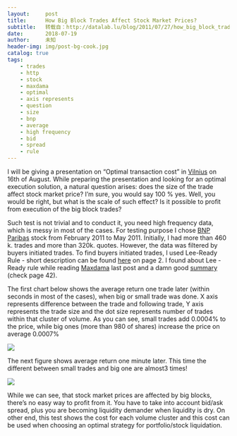 ```yaml
---
layout:     post
title:      How Big Block Trades Affect Stock Market Prices?
subtitle:   转载自：http://datalab.lu/blog/2011/07/27/how_big_block_trades_affect_stock_market_prices/
date:       2018-07-19
author:     未知
header-img: img/post-bg-cook.jpg
catalog: true
tags:
    - trades
    - http
    - stock
    - maxdama
    - optimal
    - axis represents
    - question
    - size
    - bnp
    - average
    - high frequency
    - bid
    - spread
    - rule
---
```


I will be giving a presentation on “Optimal transaction cost” in [Vilnius](http://maps.google.com/maps?q=vilnius,Maironio+g.+11&hl=en&sll=54.689386,25.280024&sspn=0.599292,1.226349&z=16) on 16th of August. While preparing the presentation and looking for an optimal execution solution, a natural question arises: does the size of the trade affect stock market price? I’m sure, you would say 100 % yes. Well, you would be right, but what is the scale of such effect? Is it possible to profit from execution of the big block trades?

Such test is not trivial and to conduct it, you need high frequency data, which is messy in most of the cases. For testing purpose I chose [BNP Paribas](http://finance.yahoo.com/q?s=BNP.PA&ql=0) stock from February 2011 to May 2011. Initially, I had more than 460 k. trades and more than 320k. quotes. However, the data was filtered by buyers initiated trades. To find buyers initiated trades, I used Lee-Ready Rule - short description can be found [here](http://goo.gl/RWSqa) on page 2. I found about Lee - Ready rule while reading [Maxdama](http://www.maxdama.com/?p=477) last post and a damn good [summary](http://dl.dropbox.com/u/39904/maxdama.pdf) (check page 42).

The first chart below shows the average return one trade later (within seconds in most of the cases), when big or small trade was done. X axis represents difference between the trade and following trade, Y axis represents the trade size and the dot size represents number of trades within that cluster of volume. As you can see, small trades add 0.0004% to the price, while big ones (more than 980 of shares) increase the price on average 0.0007%

[![](http://i176.photobucket.com/albums/w180/investuotojas/bnpNextTrade.png)
](http://s176.photobucket.com/albums/w180/investuotojas?action=view¤t=bnpNextTrade.png)

The next figure shows average return one minute later. This time the different between small trades and big one are almost3 times!

[![](http://i176.photobucket.com/albums/w180/investuotojas/bnpMinuteLater.png)
](http://s176.photobucket.com/albums/w180/investuotojas?action=view¤t=bnpMinuteLater.png)

While we can see, that stock market prices are affected by big blocks, there’s no easy way to profit from it. You have to take into account bid/ask spread, plus you are becoming liquidity demander when liquidity is dry. On other end, this test shows the cost for each volume cluster and this cost can be used when choosing an optimal strategy for portfolio/stock liquidation.
